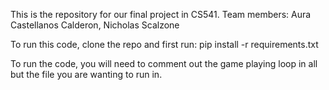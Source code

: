 This is the repository for our final project in CS541.
Team members: Aura Castellanos Calderon, Nicholas Scalzone

To run this code, clone the repo and first run: pip install -r requirements.txt

To run the code, you will need to comment out the game playing loop in all but the file you are wanting to run in. 

